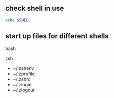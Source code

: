## check shell in use
```bash
echo $SHELL
```

## start up files for different shells

bash

zsh
* ~/.zshenv
* ~/.zprofile
* ~/.zshrc
* ~/.zlogin
* ~/.zlogout

